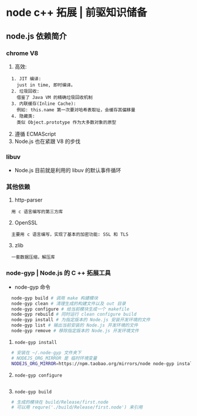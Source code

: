 # node c++ 拓展 | 前驱知识储备

## node.js 依赖简介

### chrome V8

1. 高效:
```
  1. JIT 编译:
    just in time, 即时编译。
  2. 垃圾回收:
    借鉴了 Java VM 的精确垃圾回收机制
  3. 内联缓存(Inline Cache):
    例如: this.name 第一次要对哈希表取址，会缓存其偏移量
  4. 隐藏类:
    类似 Object.prototype 作为大多数对象的原型
```
2. 遵循 ECMAScript
3. Node.js 也在紧跟 V8 的步伐

### libuv

* Node.js 目前就是利用的 libuv 的默认事件循环

### 其他依赖

1. http-parser
```
  用 c 语言编写的第三方库
```
2. OpenSSL
```
  主要用 c 语言编写，实现了基本的加密功能: SSL 和 TLS
```
3. zlib
```
  一套数据压缩，解压库
```

### node-gyp | Node.js 的 C ++ 拓展工具

* node-gyp 命令
```bash
  node-gyp build # 调用 make 构建模块
  node-gyp clean # 清理生成的构建文件以及 out 目录
  node-gyp configure # 给当前模块生成一个 makefile
  node-gyp rebuild # 同时运行 clean configure build
  node-gyp install # 为指定版本的 Node.js 安装开发环境的文件
  node-gyp list # 输出当前安装的 Node.js 开发环境的文件
  node-gyp remove # 移除指定版本的 Node.js 开发环境文件
```

1. `node-gyp install`
```bash
  # 安装在 ~/.node-gyp 文件夹下 
  # NODEJS_ORG_MIRROR 是 临时环境变量
  NODEJS_ORG_MIRROR=https://npm.taobao.org/mirrors/node node-gyp install
```
2. `node-gyp configure`
```bash

```
3.  `node-gyp build`
```bash
  # 生成的模块在 build/Release/first.node
  # 可以用 requre('./build/Release/first.node') 来引用
```
